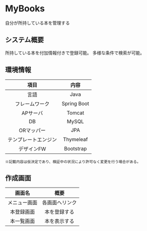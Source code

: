 MyBooks
======================
自分が所持している本を管理する

システム概要
------
所持している本を付加情報付きで登録可能。
多様な条件で検索が可能。

環境情報
------
| 項目        | 内容          |
|:---------------:|:---------------:|
| 言語 | Java |
| フレームワーク | Spring Boot |
| APサーバ| Tomcat |
| DB | MySQL |
| ORマッパー | JPA |
| テンプレートエンジン | Thymeleaf |
| デザインFW | Bootstrap |

`※記載内容は仮決定であり、検証中の状況により許可なく変更を行う場合がある。`

作成画面
------

| 画面名          | 概要          |
|:---------------:|:------------:|
| メニュー画面 | 各画面へリンク |
| 本登録画面 | 本を登録する |
| 本一覧画面 | 本を表示する |